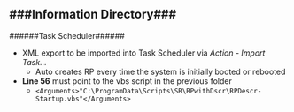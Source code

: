 ###Information Directory###
---
######Task Scheduler######
- XML export to be imported into Task Scheduler via _Action - Import Task..._
  - Auto creates RP every time the system is initially booted or rebooted
- __Line 56__ must point to the vbs script in the previous folder
  - `<Arguments>"C:\ProgramData\Scripts\SR\RPwithDscr\RPDescr-Startup.vbs"</Arguments>`
 
